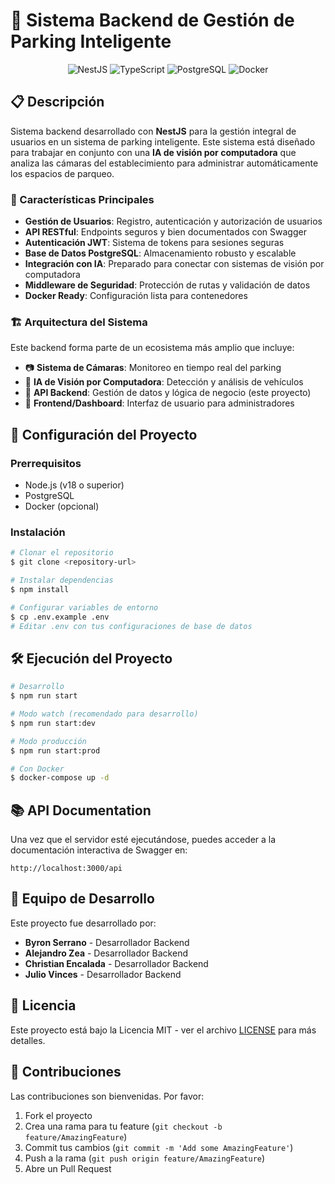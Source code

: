 # 🚗 Sistema Backend de Gestión de Parking Inteligente

<p align="center">
  <img src="https://img.shields.io/badge/NestJS-E0234E?style=for-the-badge&logo=nestjs&logoColor=white" alt="NestJS" />
  <img src="https://img.shields.io/badge/TypeScript-3178C6?style=for-the-badge&logo=typescript&logoColor=white" alt="TypeScript" />
  <img src="https://img.shields.io/badge/PostgreSQL-336791?style=for-the-badge&logo=postgresql&logoColor=white" alt="PostgreSQL" />
  <img src="https://img.shields.io/badge/Docker-2496ED?style=for-the-badge&logo=docker&logoColor=white" alt="Docker" />
</p>

## 📋 Descripción

Sistema backend desarrollado con **NestJS** para la gestión integral de usuarios en un sistema de parking inteligente. Este sistema está diseñado para trabajar en conjunto con una **IA de visión por computadora** que analiza las cámaras del establecimiento para administrar automáticamente los espacios de parqueo.

### 🎯 Características Principales

- **Gestión de Usuarios**: Registro, autenticación y autorización de usuarios
- **API RESTful**: Endpoints seguros y bien documentados con Swagger
- **Autenticación JWT**: Sistema de tokens para sesiones seguras
- **Base de Datos PostgreSQL**: Almacenamiento robusto y escalable
- **Integración con IA**: Preparado para conectar con sistemas de visión por computadora
- **Middleware de Seguridad**: Protección de rutas y validación de datos
- **Docker Ready**: Configuración lista para contenedores

### 🏗️ Arquitectura del Sistema

Este backend forma parte de un ecosistema más amplio que incluye:
- 📷 **Sistema de Cámaras**: Monitoreo en tiempo real del parking
- 🤖 **IA de Visión por Computadora**: Detección y análisis de vehículos
- 🔧 **API Backend**: Gestión de datos y lógica de negocio (este proyecto)
- 📱 **Frontend/Dashboard**: Interfaz de usuario para administradores

## 🚀 Configuración del Proyecto

### Prerrequisitos
- Node.js (v18 o superior)
- PostgreSQL
- Docker (opcional)

### Instalación

```bash
# Clonar el repositorio
$ git clone <repository-url>

# Instalar dependencias
$ npm install

# Configurar variables de entorno
$ cp .env.example .env
# Editar .env con tus configuraciones de base de datos
```

## 🛠️ Ejecución del Proyecto

```bash
# Desarrollo
$ npm run start

# Modo watch (recomendado para desarrollo)
$ npm run start:dev

# Modo producción
$ npm run start:prod

# Con Docker
$ docker-compose up -d
```

## 📚 API Documentation

Una vez que el servidor esté ejecutándose, puedes acceder a la documentación interactiva de Swagger en:

```
http://localhost:3000/api
```

## 🤝 Equipo de Desarrollo

Este proyecto fue desarrollado por:

- **Byron Serrano** - Desarrollador Backend
- **Alejandro Zea** - Desarrollador Backend  
- **Christian Encalada** - Desarrollador Backend
- **Julio Vinces** - Desarrollador Backend

## 📄 Licencia

Este proyecto está bajo la Licencia MIT - ver el archivo [LICENSE](LICENSE) para más detalles.

## 🌟 Contribuciones

Las contribuciones son bienvenidas. Por favor:

1. Fork el proyecto
2. Crea una rama para tu feature (`git checkout -b feature/AmazingFeature`)
3. Commit tus cambios (`git commit -m 'Add some AmazingFeature'`)
4. Push a la rama (`git push origin feature/AmazingFeature`)
5. Abre un Pull Request
